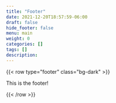 ```yaml
---
title: "Footer"
date: 2021-12-20T18:57:59-06:00
draft: false
hide_footer: false
menu: main
weight: 0
categories: []
tags: []
description: 
---
```

{{< row type="footer" class="bg-dark" >}}

This is the footer!

{{< /row >}}